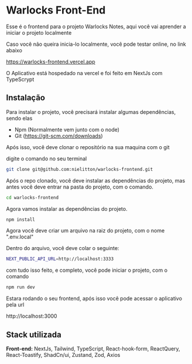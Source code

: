 
# Warlocks Front-End

Esse é o frontend para o projeto Warlocks Notes, aqui você vai aprender a iniciar o projeto localmente

Caso você não queira inicia-lo localmente, você pode testar online, no link abaixo

https://warlocks-frontend.vercel.app

O Aplicativo está hospedado na vercel e foi feito em NextJs com TypeScrypt


## Instalação

Para instalar o  projeto, você precisará instalar algumas dependências, sendo elas

- Npm (Normalmente vem junto com o node)
- Git (https://git-scm.com/downloads)

Após isso, você deve clonar o repositório na sua maquina com o git

digite o comando no seu terminal
```bash
git clone git@github.com:nielitton/warlocks-frontend.git
```

Após o repo clonado, você deve instalar as dependências do projeto, mas antes você deve entrar na pasta do projeto, com o comando.
```bash
cd warlocks-frontend
```
Agora vamos instalar as dependências do  projeto.
```bash
npm install 
```

Agora você deve criar um arquivo na raiz do projeto, com o nome ".env.local"

Dentro do arquivo, você deve colar o seguinte:
```bash
NEXT_PUBLIC_API_URL=http://localhost:3333
```

com tudo isso feito, e completo, você pode iniciar o projeto, com o comando

```bash
npm run dev
```

Estara rodando o seu frontend, após isso você pode acessar o aplicativo pela url

http://localhost:3000


## Stack utilizada

**Front-end:** NextJs, Tailwind, TypeScript, React-hook-form, ReactQuery, React-Toastify, ShadCn/ui, Zustand, Zod, Axios

